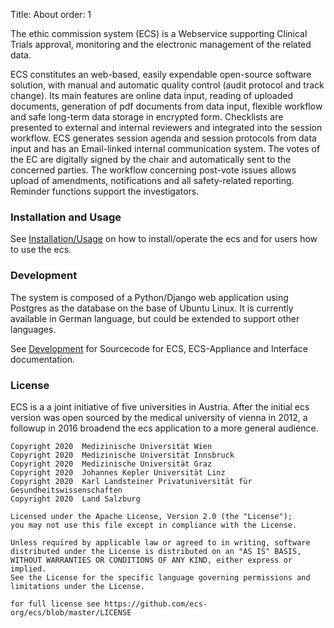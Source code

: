 Title: About
order: 1

The ethic commission system (ECS) is a Webservice supporting Clinical Trials approval, monitoring and the electronic management of the related data. 

ECS constitutes an web-based, easily expendable open-source software solution, with manual and automatic quality control (audit protocol and track change). Its main features are online data input, reading of uploaded documents, generation of pdf documents from data input, flexible workflow and safe long-term data storage in encrypted form. Checklists are presented to external and internal reviewers and integrated into the session workflow. ECS generates session agenda and session protocols from data input and has an Email-linked internal communication system. The votes of the EC are digitally signed by the chair and automatically sent to the concerned parties. The workflow concerning post-vote issues allows upload of amendments, notifications and all safety-related reporting. Reminder functions support the investigators.

### Installation and Usage

See [Installation/Usage](installationusage.html) on how to install/operate the ecs and for users how to use the ecs.

### Development

The system is composed of a Python/Django web application using Postgres as the database on the base of Ubuntu Linux. It is currently available in German language, but could be extended to support other languages.

See [Development](development.html) for Sourcecode for ECS, ECS-Appliance and Interface documentation.

### License

ECS is a a joint initiative of five universities in Austria.
After the initial ecs version was open sourced by the medical university of vienna in 2012, 
a followup in 2016 broadend the ecs application to a more general audience.

```
Copyright 2020  Medizinische Universität Wien
Copyright 2020  Medizinische Universität Innsbruck
Copyright 2020  Medizinische Universität Graz
Copyright 2020  Johannes Kepler Universität Linz
Copyright 2020  Karl Landsteiner Privatuniversität für Gesundheitswissenschaften
Copyright 2020  Land Salzburg

Licensed under the Apache License, Version 2.0 (the "License");
you may not use this file except in compliance with the License.

Unless required by applicable law or agreed to in writing, software
distributed under the License is distributed on an "AS IS" BASIS,
WITHOUT WARRANTIES OR CONDITIONS OF ANY KIND, either express or implied.
See the License for the specific language governing permissions and
limitations under the License.

for full license see https://github.com/ecs-org/ecs/blob/master/LICENSE

```